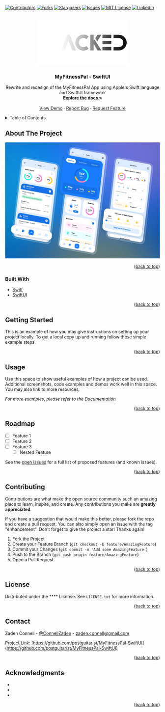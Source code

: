 <div id="top"></div>

<!-- PROJECT SHIELDS -->
[![Contributors][contributors-shield]][contributors-url]
[![Forks][forks-shield]][forks-url]
[![Stargazers][stars-shield]][stars-url]
[![Issues][issues-shield]][issues-url]
[![MIT License][license-shield]][license-url]
[![LinkedIn][linkedin-shield]][linkedin-url]



<!-- PROJECT LOGO -->
<br />
<div align="center">
  <a href="https://github.com/postguitarist/MyFitnessPal-SwiftUI">
    <img src="images/logo2.png" alt="Logo" width="300" height="150">
  </a>

<h3 align="center">MyFitnessPal - SwiftUI</h3>

  <p align="center">
    Rewrite and redesign of the MyFitnessPal App using Apple's Swift language and SwiftUI framework
    <br />
    <a href="https://github.com/postguitarist/MyFitnessPal-SwiftUI"><strong>Explore the docs »</strong></a>
    <br />
    <br />
    <a href="https://github.com/postguitarist/MyFitnessPal-SwiftUI">View Demo</a>
    ·
    <a href="https://github.com/postguitarist/MyFitnessPal-SwiftUI/issues">Report Bug</a>
    ·
    <a href="https://github.com/postguitarist/MyFitnessPal-SwiftUI/issues">Request Feature</a>
  </p>
</div>



<!-- TABLE OF CONTENTS -->
<details>
  <summary>Table of Contents</summary>
  <ol>
    <li>
      <a href="#about-the-project">About The Project</a>
      <ul>
        <li><a href="#built-with">Built With</a></li>
      </ul>
    </li>
    <li>
      <a href="#getting-started">Getting Started</a>
      <ul>
        <li><a href="#prerequisites">Prerequisites</a></li>
        <li><a href="#installation">Installation</a></li>
      </ul>
    </li>
    <li><a href="#usage">Usage</a></li>
    <li><a href="#roadmap">Roadmap</a></li>
    <li><a href="#contributing">Contributing</a></li>
    <li><a href="#license">License</a></li>
    <li><a href="#contact">Contact</a></li>
    <li><a href="#acknowledgments">Acknowledgments</a></li>
  </ol>
</details>



<!-- ABOUT THE PROJECT -->
## About The Project

[![Product Name Screen Shot][product-screenshot]](https://example.com)

<p align="right">(<a href="#top">back to top</a>)</p>



### Built With

* [Swift](https://www.swift.org/)
* [SwiftUI](https://developer.apple.com/xcode/swiftui/)

<p align="right">(<a href="#top">back to top</a>)</p>



<!-- GETTING STARTED -->
## Getting Started

This is an example of how you may give instructions on setting up your project locally.
To get a local copy up and running follow these simple example steps.

<p align="right">(<a href="#top">back to top</a>)</p>



<!-- USAGE EXAMPLES -->
## Usage

Use this space to show useful examples of how a project can be used. Additional screenshots, code examples and demos work well in this space. You may also link to more resources.

_For more examples, please refer to the [Documentation](https://example.com)_

<p align="right">(<a href="#top">back to top</a>)</p>



<!-- ROADMAP -->
## Roadmap

- [ ] Feature 1
- [ ] Feature 2
- [ ] Feature 3
    - [ ] Nested Feature

See the [open issues](https://github.com/postguitarist/MyFitnessPal-SwiftUI/issues) for a full list of proposed features (and known issues).

<p align="right">(<a href="#top">back to top</a>)</p>



<!-- CONTRIBUTING -->
## Contributing

Contributions are what make the open source community such an amazing place to learn, inspire, and create. Any contributions you make are **greatly appreciated**.

If you have a suggestion that would make this better, please fork the repo and create a pull request. You can also simply open an issue with the tag "enhancement".
Don't forget to give the project a star! Thanks again!

1. Fork the Project
2. Create your Feature Branch (`git checkout -b feature/AmazingFeature`)
3. Commit your Changes (`git commit -m 'Add some AmazingFeature'`)
4. Push to the Branch (`git push origin feature/AmazingFeature`)
5. Open a Pull Request

<p align="right">(<a href="#top">back to top</a>)</p>



<!-- LICENSE -->
## License

Distributed under the **** License. See `LICENSE.txt` for more information.

<p align="right">(<a href="#top">back to top</a>)</p>



<!-- CONTACT -->
## Contact

Zaden Connell - [@ConnellZaden](https://twitter.com/ConnellZaden) - zaden.connell@gmail.com

Project Link: [https://github.com/postguitarist/MyFitnessPal-SwiftUI](https://github.com/postguitarist/MyFitnessPal-SwiftUI)

<p align="right">(<a href="#top">back to top</a>)</p>



<!-- ACKNOWLEDGMENTS -->
## Acknowledgments

* []()
* []()
* []()

<p align="right">(<a href="#top">back to top</a>)</p>



<!-- MARKDOWN LINKS & IMAGES -->
<!-- https://www.markdownguide.org/basic-syntax/#reference-style-links -->
[contributors-shield]: https://img.shields.io/github/contributors/postguitarist/MyFitnessPal-SwiftUI.svg?style=for-the-badge
[contributors-url]: https://github.com/postguitarist/MyFitnessPal-SwiftUI/graphs/contributors
[forks-shield]: https://img.shields.io/github/forks/postguitarist/MyFitnessPal-SwiftUI.svg?style=for-the-badge
[forks-url]: https://github.com/postguitarist/MyFitnessPal-SwiftUI/network/members
[stars-shield]: https://img.shields.io/github/stars/postguitarist/MyFitnessPal-SwiftUI.svg?style=for-the-badge
[stars-url]: https://github.com/postguitarist/MyFitnessPal-SwiftUI/stargazers
[issues-shield]: https://img.shields.io/github/issues/postguitarist/MyFitnessPal-SwiftUI.svg?style=for-the-badge
[issues-url]: https://github.com/postguitarist/MyFitnessPal-SwiftUI/issues
[license-shield]: https://img.shields.io/github/license/postguitarist/MyFitnessPal-SwiftUI.svg?style=for-the-badge
[license-url]: https://github.com/postguitarist/MyFitnessPal-SwiftUI/blob/master/LICENSE.txt
[linkedin-shield]: https://img.shields.io/badge/-LinkedIn-black.svg?style=for-the-badge&logo=linkedin&colorB=555
[linkedin-url]: https://linkedin.com/in/zaden-connell
[product-screenshot]: images/overview.png
